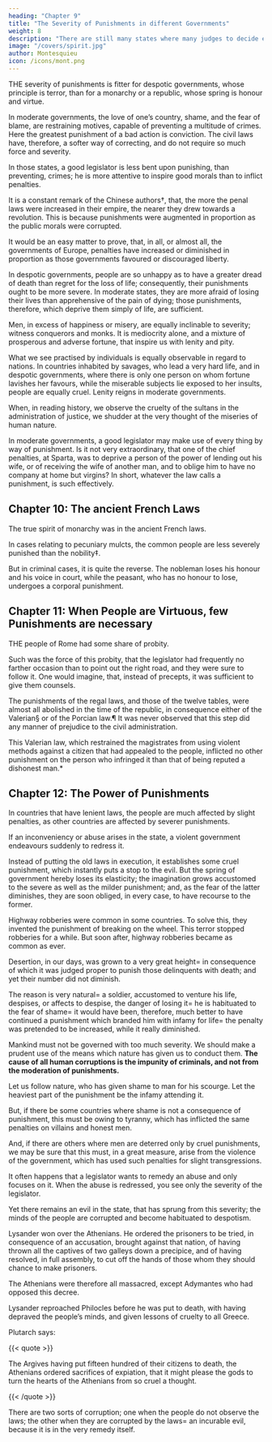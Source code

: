 ```yaml
---
heading: "Chapter 9"
title: "The Severity of Punishments in different Governments"
weight: 8
description: "There are still many states where many judges to decide exchequer causes, and where the ministers judge cases."
image: "/covers/spirit.jpg"
author: Montesquieu
icon: /icons/mont.png
---
```




THE severity of punishments is fitter for despotic governments, whose principle is terror, than for a monarchy or a republic, whose spring is honour and virtue.

In moderate governments, the love of one’s country, shame, and the fear of blame, are restraining motives, capable of preventing a multitude of crimes. Here the greatest punishment of a bad action is conviction. The civil laws have, therefore, a softer way of correcting, and do not require so much force and severity.

In those states, a good legislator is less bent upon punishing, than preventing, crimes; he is more attentive to inspire good morals than to inflict penalties.

It is a constant remark of the Chinese authors†, that, the more the penal laws were increased in their empire, the nearer they drew towards a revolution. This is because punishments were augmented in proportion as the public morals were corrupted.

It would be an easy matter to prove, that, in all, or almost all, the governments of Europe, penalties have increased or diminished in proportion as those governments favoured or discouraged liberty.

In despotic governments, people are so unhappy as to have a greater dread of death than regret for the loss of life; consequently, their punishments ought to be more severe. In moderate states, they are more afraid of losing their lives than apprehensive of the pain of dying; those punishments, therefore, which deprive them simply of life, are sufficient.

Men, in excess of happiness or misery, are equally inclinable to severity; witness conquerors and monks. It is mediocrity alone, and a mixture of prosperous and adverse fortune, that inspire us with lenity and pity.

What we see practised by individuals is equally observable in regard to nations. In countries inhabited by savages, who lead a very hard life, and in despotic governments, where there is only one person on whom fortune lavishes her favours, while the miserable subjects lie exposed to her insults, people are equally cruel. Lenity reigns in moderate governments.

When, in reading history, we observe the cruelty of the sultans in the administration of justice, we shudder at the very thought of the miseries of human nature.

In moderate governments, a good legislator may make use of every thing by way of punishment. Is it not very extraordinary, that one of the chief penalties, at Sparta, was to deprive a person of the power of lending out his wife, or of receiving the wife of another man, and to oblige him to have no company at home but virgins? In short, whatever the law calls a punishment, is such effectively.



## Chapter 10: The ancient French Laws


The true spirit of monarchy was in the ancient French laws. 

In cases relating to pecuniary mulcts, the common people are less severely punished than the nobility‡. 

But in criminal cases, it is quite the reverse. The nobleman loses his honour and his voice in court, while the peasant, who has no honour to lose, undergoes a corporal punishment.



## Chapter 11: When People are Virtuous, few Punishments are necessary

THE people of Rome had some share of probity. 

Such was the force of this probity, that the legislator had frequently no farther occasion than to point out the right road, and they were sure to follow it. One would imagine, that, instead of precepts, it was sufficient to give them counsels.

The punishments of the regal laws, and those of the twelve tables, were almost all abolished in the time of the republic, in consequence either of the Valerian§ or of the Porcian law.¶ It was never observed that this step did any manner of prejudice to the civil administration.

This Valerian law, which restrained the magistrates from using violent methods against a citizen that had appealed to the people, inflicted no other punishment on the person who infringed it than that of being reputed a dishonest man.*



## Chapter 12: The Power of Punishments

In countries that have lenient laws, the people are much affected by slight penalties, as other countries are affected by severer punishments.

If an inconveniency or abuse arises in the state, a violent government endeavours suddenly to redress it.

Instead of putting the old laws in execution, it establishes some cruel punishment, which instantly puts a stop to the evil. But the spring of government hereby loses its elasticity; the imagination grows accustomed to the severe as well as the milder punishment; and, as the fear of the latter diminishes, they are soon obliged, in every case, to have recourse to the former. 

Highway robberies were common in some countries. To solve this, they invented the punishment of breaking on the wheel. This terror stopped robberies for a while. But soon after, highway robberies became as common as ever.

Desertion, in our days, was grown to a very great height= in consequence of which it was judged proper to punish those delinquents with death; and yet their number did not diminish. 

The reason is very natural= a soldier, accustomed to venture his life, despises, or affects to despise, the danger of losing it= he is habituated to the fear of shame= it would have been, therefore, much better to have continued a punishment which branded him with infamy for life= the penalty was pretended to be increased, while it really diminished.

Mankind must not be governed with too much severity. We should make a prudent use of the means which nature has given us to conduct them. **The cause of all human corruptions is the impunity of criminals, and not from the moderation of punishments.**

Let us follow nature, who has given shame to man for his scourge. Let the heaviest part of the punishment be the infamy attending it.

But, if there be some countries where shame is not a consequence of punishment, this must be owing to tyranny, which has inflicted the same penalties on villains and honest men.

And, if there are others where men are deterred only by cruel punishments, we may be sure that this must, in a great measure, arise from the violence of the government, which has used such penalties for slight transgressions.

It often happens that a legislator wants to remedy an abuse and only focuses on it. <!-- , thinks of nothing else= his eyes are open only to this object, and shut to its inconveniences. --> When the abuse is redressed, you see only the severity of the legislator.

Yet there remains an evil in the state, that has sprung from this severity; the minds of the people are corrupted and become habituated to despotism.

Lysander won over the Athenians. He ordered the prisoners to be tried, in consequence of an accusation, brought against that nation, of having thrown all the captives of two galleys down a precipice, and of having resolved, in full assembly, to cut off the hands of those whom they should chance to make prisoners. 

The Athenians were therefore all massacred, except Adymantes who had opposed this decree. 

Lysander reproached Philocles before he was put to death, with having depraved the people’s minds, and given lessons of cruelty to all Greece.


Plutarch says:

{{< quote >}}
<p>The Argives having put fifteen hundred of their citizens to death, the Athenians ordered sacrifices of expiation, that it might please the gods to turn the hearts of the Athenians from so cruel a thought.</p>
{{< /quote >}}

There are two sorts of corruption; one when the people do not observe the laws; the other when they are corrupted by the laws= an incurable evil, because it is in the very remedy itself.

